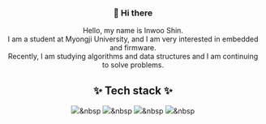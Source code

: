 <center>

### 👋 Hi there

   Hello, my name is Inwoo Shin.   
   I am a student at Myongji University, and I am very interested in embedded and firmware.   
   Recently, I am studying algorithms and data structures and I am continuing to solve problems.   
   
   ## ✨ Tech stack ✨
    
   <img src="https://img.shields.io/badge/C-A8B9CC?style=flat-square&logo=C"/></a>&nbsp
   <img src="https://img.shields.io/badge/C++-00599C?style=flat-square&logo=cplusplus"/></a>&nbsp 
   <img src="https://img.shields.io/badge/OpenCV-5C3EE8?style=flat-square&logo=OpenCV"/></a>&nbsp 
   <img src="https://img.shields.io/badge/OpenGL-5586A4?style=flat-square&logo=OpenGL"/></a>&nbsp 
</center>
<!--
**inwooshin/inwooshin** is a ✨ _special_ ✨ repository because its `README.md` (this file) appears on your GitHub profile.

Here are some ideas to get you started:

- 🔭 I’m currently working on ...
- 🌱 I’m currently learning ...
- 👯 I’m looking to collaborate on ...
- 🤔 I’m looking for help with ...
- 💬 Ask me about ...
- 📫 How to reach me: ...
- 😄 Pronouns: ...
- ⚡ Fun fact: ...
-->
